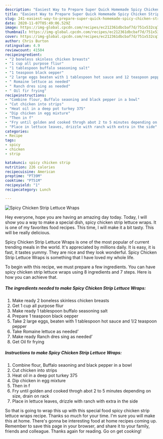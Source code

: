 ```yaml
---
description: "Easiest Way to Prepare Super Quick Homemade Spicy Chicken Strip Lettuce Wraps"
title: "Easiest Way to Prepare Super Quick Homemade Spicy Chicken Strip Lettuce Wraps"
slug: 241-easiest-way-to-prepare-super-quick-homemade-spicy-chicken-strip-lettuce-wraps
date: 2020-11-07T05:49:06.529Z
image: https://img-global.cpcdn.com/recipes/ec212361dbcbaf7d/751x532cq70/spicy-chicken-strip-lettuce-wraps-recipe-main-photo.jpg
thumbnail: https://img-global.cpcdn.com/recipes/ec212361dbcbaf7d/751x532cq70/spicy-chicken-strip-lettuce-wraps-recipe-main-photo.jpg
cover: https://img-global.cpcdn.com/recipes/ec212361dbcbaf7d/751x532cq70/spicy-chicken-strip-lettuce-wraps-recipe-main-photo.jpg
author: Chris Burton
ratingvalue: 4.9
reviewcount: 41504
recipeingredient:
- "2 boneless skinless chicken breasts"
- "1 cup all purpose fliur"
- "1 tablespoon buffalo seasoning salt"
- "1 teaspoon black oepper"
- "2 large eggs beaten with 1 tablespoon hot sauce and 12 teaspoon pepper"
- " Romaine lettuce as needed"
- " Ranch dres sing as needed"
- " Oil fir frying"
recipeinstructions:
- "Combine flour, Buffalo seaoning and black pepper in a bowl"
- "Cut chicken into strips"
- "Heat oil in a deep pot turkey 375"
- "Dip chicken in egg mixture"
- "Then in f"
- "Fry until golden and cooked throgh abot 2 to 5 minutes depending on size, drain on rack"
- "Place in lettuce leaves, drizzle with ranch with extra in the side"
categories:
- Recipe
tags:
- spicy
- chicken
- strip

katakunci: spicy chicken strip 
nutrition: 226 calories
recipecuisine: American
preptime: "PT39M"
cooktime: "PT51M"
recipeyield: "1"
recipecategory: Lunch

---
```



![Spicy Chicken Strip Lettuce Wraps](https://img-global.cpcdn.com/recipes/ec212361dbcbaf7d/751x532cq70/spicy-chicken-strip-lettuce-wraps-recipe-main-photo.jpg)

Hey everyone, hope you are having an amazing day today. Today, I will show you a way to make a special dish, spicy chicken strip lettuce wraps. It is one of my favorites food recipes. This time, I will make it a bit tasty. This will be really delicious.



Spicy Chicken Strip Lettuce Wraps is one of the most popular of current trending meals in the world. It's appreciated by millions daily. It is easy, it is fast, it tastes yummy. They are nice and they look wonderful. Spicy Chicken Strip Lettuce Wraps is something that I have loved my whole life.


To begin with this recipe, we must prepare a few ingredients. You can have spicy chicken strip lettuce wraps using 8 ingredients and 7 steps. Here is how you can achieve that.

<!--inarticleads1-->

##### The ingredients needed to make Spicy Chicken Strip Lettuce Wraps:

1. Make ready 2 boneless skinless chicken breasts
1. Get 1 cup all purpose fliur
1. Make ready 1 tablespoon buffalo seasoning salt
1. Prepare 1 teaspoon black oepper
1. Take 2 large eggs, beaten with 1 tablespoon hot sauce and 1/2 teaspoon pepper
1. Take  Romaine lettuce as needed’
1. Make ready  Ranch dres sing as needed’
1. Get  Oil fir frying




<!--inarticleads2-->

##### Instructions to make Spicy Chicken Strip Lettuce Wraps:

1. Combine flour, Buffalo seaoning and black pepper in a bowl
1. Cut chicken into strips
1. Heat oil in a deep pot turkey 375
1. Dip chicken in egg mixture
1. Then in f
1. Fry until golden and cooked throgh abot 2 to 5 minutes depending on size, drain on rack
1. Place in lettuce leaves, drizzle with ranch with extra in the side




So that is going to wrap this up with this special food spicy chicken strip lettuce wraps recipe. Thanks so much for your time. I'm sure you will make this at home. There's gonna be interesting food at home recipes coming up. Remember to save this page in your browser, and share it to your family, friends and colleague. Thanks again for reading. Go on get cooking!
